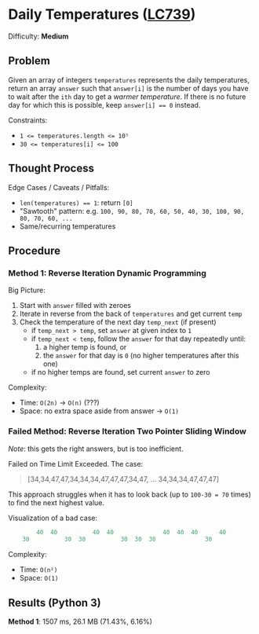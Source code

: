# Daily Temperatures ([LC739](https://leetcode.com/problems/daily-temperatures/))
Difficulty: **Medium**

## Problem

Given an array of integers `temperatures` represents the daily temperatures, return an array `answer` such that `answer[i]` is the number of days you have to wait after the `ith` day to get a *warmer temperature*. If there is no future day for which this is possible, keep `answer[i] == 0` instead.

Constraints:
- `1 <= temperatures.length <= 10⁵`
- `30 <= temperatures[i] <= 100`

## Thought Process

Edge Cases / Caveats / Pitfalls:
- `len(temperatures) == 1`: return `[0]`
- "Sawtooth" pattern: e.g. `100, 90, 80, 70, 60, 50, 40, 30, 100, 90, 80, 70, 60, ...`
- Same/recurring temperatures

## Procedure

### Method 1: Reverse Iteration Dynamic Programming

Big Picture:
1. Start with `answer` filled with zeroes
2. Iterate in reverse from the back of `temperatures` and get current `temp`
3. Check the temperature of the next day `temp_next` (if present)
    - if `temp_next > temp`, set `answer` at given index to `1`
    - if `temp_next < temp`, follow the `answer` for that day repeatedly until:
        1. a higher temp is found, or
        2. the `answer` for that day is `0` (no higher temperatures after this one)
    - if no higher temps are found, set current `answer` to zero

Complexity:
- Time: `O(2n)` -> `O(n)` (???)
- Space: no extra space aside from answer -> `O(1)`

### Failed Method: Reverse Iteration Two Pointer Sliding Window

*Note*: this gets the right answers, but is too inefficient.

Failed on Time Limit Exceeded.  The case:
> [34,34,47,47,34,34,34,47,47,47,34,47, ... 34,34,34,47,47,47]

This approach struggles when it has to look back (up to `100-30 = 70` times) to find the next highest value.

Visualization of a bad case:
```python
        40  40          40  40              40  40  40      40
    30          30  30          30  30  30              30
```
Complexity:
- Time: `O(n²)`
- Space: `O(1)`

## Results (Python 3)

**Method 1**:  1507 ms, 26.1 MB (71.43%, 6.16%)
